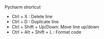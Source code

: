 Pycharm shortcut

- Ctrl + X  : Delete line
- Ctrl + D  : Duplicate line
- Ctrl + Shift + Up/Down: Move line up/down
- Ctrl + Alt + Shift + L : Format code